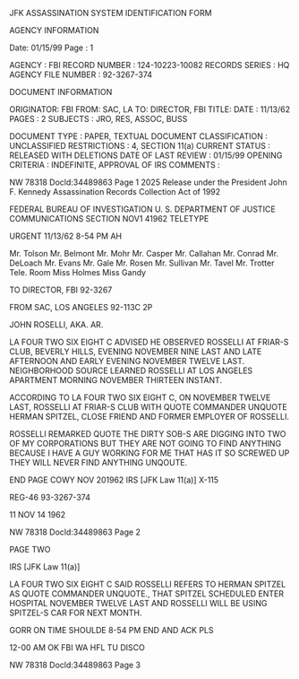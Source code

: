 JFK ASSASSINATION SYSTEM
IDENTIFICATION FORM

AGENCY INFORMATION

Date: 01/15/99
Page : 1

AGENCY : FBI
RECORD NUMBER : 124-10223-10082
RECORDS SERIES : HQ
AGENCY FILE NUMBER : 92-3267-374

DOCUMENT INFORMATION

ORIGINATOR: FBI
FROM: SAC, LA
TO: DIRECTOR, FBI
TITLE:
DATE : 11/13/62
PAGES : 2
SUBJECTS : JRO, RES, ASSOC, BUSS

DOCUMENT TYPE : PAPER, TEXTUAL DOCUMENT
CLASSIFICATION : UNCLASSIFIED
RESTRICTIONS : 4, SECTION 11(a)
CURRENT STATUS : RELEASED WITH DELETIONS
DATE OF LAST REVIEW : 01/15/99
OPENING CRITERIA : INDEFINITE, APPROVAL OF IRS
COMMENTS :

NW 78318 Docld:34489863 Page 1
2025 Release under the President John F.
Kennedy Assassination Records Collection
Act of 1992

FEDERAL BUREAU OF INVESTIGATION
U. S. DEPARTMENT OF JUSTICE
COMMUNICATIONS SECTION
NOV1 41962
TELETYPE

URGENT
11/13/62 8-54 PM AH

Mr. Tolson
Mr. Belmont
Mr. Mohr
Mr. Casper
Mr. Callahan
Mr. Conrad
Mr. DeLoach
Mr. Evans
Mr. Gale
Mr. Rosen
Mr. Sullivan
Mr. Tavel
Mr. Trotter
Tele. Room
Miss Holmes
Miss Gandy

TO DIRECTOR, FBI 92-3267

FROM SAC, LOS ANGELES 92-113C 2P

JOHN ROSELLI, AKA. AR.

LA FOUR TWO SIX EIGHT C ADVISED HE OBSERVED ROSSELLI
AT FRIAR-S CLUB, BEVERLY HILLS, EVENING NOVEMBER NINE LAST
AND LATE AFTERNOON AND EARLY EVENING NOVEMBER TWELVE LAST.
NEIGHBORHOOD SOURCE LEARNED ROSSELLI AT LOS ANGELES APARTMENT
MORNING NOVEMBER THIRTEEN INSTANT.

ACCORDING TO LA FOUR TWO SIX EIGHT C, ON NOVEMBER TWELVE
LAST, ROSSELLI AT FRIAR-S CLUB WITH QUOTE COMMANDER UNQUOTE
HERMAN SPITZEL, CLOSE FRIEND AND FORMER EMPLOYER OF ROSSELLI.

ROSSELLI REMARKED QUOTE THE DIRTY SOB-S ARE DIGGING INTO TWO
OF MY CORPORATIONS BUT THEY ARE NOT GOING TO FIND ANYTHING
BECAUSE I HAVE A GUY WORKING FOR ME THAT HAS IT SO SCREWED
UP THEY WILL NEVER FIND ANYTHING UNQOUTE.

END PAGE COWY NOV 201962
IRS [JFK Law 11(a)]
X-115

REG-46 93-3267-374

11 NOV 14 1962

NW 78318 Docld:34489863 Page 2

PAGE TWO

IRS [JFK Law 11(a)]

LA FOUR TWO SIX EIGHT C SAID ROSSELLI REFERS TO HERMAN
SPITZEL AS QUOTE COMMANDER UNQUOTE., THAT SPITZEL SCHEDULED
ENTER HOSPITAL NOVEMBER TWELVE LAST AND ROSSELLI WILL BE
USING SPITZEL-S CAR FOR NEXT MONTH.

GORR ON TIME SHOULDE 8-54 PM
END AND ACK PLS

12-00 AM OK FBI WA HFL
TU DISCO

NW 78318 Docld:34489863 Page 3
